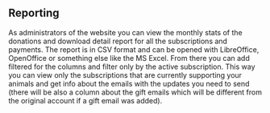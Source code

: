 ## Reporting
As administrators of the website you can view the monthly stats of the donations and download detail report for all the subscriptions and payments. The report is in CSV format and can be opened with LibreOffice, OpenOffice or something else like the MS Excel. From there you can add filtered for the columns and filter only by the active subscription. This way you can view only the subscriptions that are currently supporting your animals and get info about the emails with the updates you need to send (there will be also a column about the gift emails which will be different from the original account if a gift email was added).    